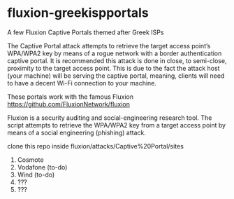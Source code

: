 # fluxion-greekispportals
A few Fluxion Captive Portals themed after Greek ISPs

The Captive Portal attack attempts to retrieve the target access point’s WPA/WPA2 key by means of a rogue network with a border authentication captive portal. It is recommended this attack is done in close, to semi-close, proximity to the target access point. This is due to the fact the attack host (your machine) will be serving the captive portal, meaning, clients will need to have a decent Wi-Fi connection to your machine.

These portals work with the famous Fluxion
https://github.com/FluxionNetwork/fluxion

Fluxion is a security auditing and social-engineering research tool.
The script attempts to retrieve the WPA/WPA2 key from a target access point by means of a social engineering (phishing) attack.

clone this repo inside fluxion/attacks/Captive%20Portal/sites

1. Cosmote
2. Vodafone (to-do)
3. Wind (to-do)
4. ???
5. ???
